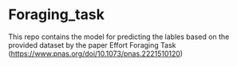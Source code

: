 # Foraging_task
This repo contains the model for predicting the lables based on the provided dataset by the paper Effort Foraging Task (https://www.pnas.org/doi/10.1073/pnas.2221510120)
